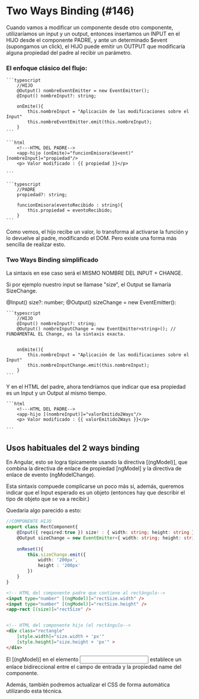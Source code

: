 # Two Ways Binding (#146)

Cuando vamos a modificar un componente desde otro componente, utilizaríamos un input y un output, entonces insertamos un INPUT en el HIJO desde el componente PADRE,
y ante un determinado $event (supongamos un click), el HIJO puede emitir un OUTPUT que modificaría alguna propiedad del padre al recibir un parámetro.

### El enfoque clásico del flujo:

    ```typescript
        //HIJO
        @Output() nombreEventEmitter = new EventEmitter();
        @Input() nombreInput?: string;
            
        onEmite(){
            this.nombreInput = "Aplicación de las modificaciones sobre el Input"
            this.nombreEventEmitter.emit(this.nombreInput);
        }
    ```

    ```html
        <!---HTML DEL PADRE-->
        <app-hijo (onEmite)="funcionEmisora($event)" [nombreInput]="propiedad"/>
        <p> Valor modificado : {{ propiedad }}</p>

    ```

    ```typescript
        //PADRE
        propiedad?: string;
            
        funcionEmisora(eventoRecibido : string){
            this.propiedad = eventoRecibido;
        }
    ```

Como vemos, el hijo recibe un valor, lo transforma al activarse la función y lo devuelve al padre, modificando el DOM.
Pero existe una forma más sencilla de realizar esto.

### Two Ways Binding simplificado

La sintaxis en ese caso será el MISMO NOMBRE DEL INPUT + CHANGE.

Si por ejemplo nuestro input se llamase "size", el Output se llamaría SizeChange.

@Input() size?: number;
@Output() sizeChange = new EventEmitter<number>():



    ```typescript
        //HIJO
        @Input() nombreInput?: string;
        @Output() nombreInputChange = new EventEmitter<string>(); // FUNDAMENTAL EL Change, es la sintaxis exacta.
        
            
        onEmite(){
            this.nombreInput = "Aplicación de las modificaciones sobre el Input"
            this.nombreInputChange.emit(this.nombreInput);
        }
    ```

Y en el HTML del padre, ahora tendríamos que indicar que esa propiedad es un Input y un Output al mismo tiempo.


    ```html
        <!---HTML DEL PADRE-->
        <app-hijo [(nombreInput)]="valorEmitido2Ways"/>
        <p> Valor modificado : {{ valorEmitido2Ways }}</p>

    ```



## Usos habituales del 2 ways binding

En Angular, esto se logra típicamente usando la directiva [(ngModel)], que combina la directiva de enlace de propiedad [ngModel] y la directiva de enlace de evento (ngModelChange).

Esta sintaxis compuede complicarse un poco más si, además, queremos indicar que el Input esperado es un objeto (entonces hay que describir el tipo de objeto que se va a recibir.)

Quedaría algo parecido a esto:

```typescript
//COMPONENTE HIJO
export class RectComponent{
    @Input({ required:true }) size! : { width: string; height: string };
    @Output sizeChange = new EventEmitter<{ width: string; height: string }>;
    
    onReset(){
        this.sizeChange.emit({
            width: '200px',
            height : '200px'
        })
    }
}

```

```html
<!-- HTML del componente padre que contiene al rectángulo-->
<input type="number" [(ngModel)]="rectSize.width" />
<input type="number" [(ngModel)]="rectSize.height" />
<app-rect [(size)]="rectSize" />


<!-- HTML del componente hijo (el rectángulo-->
<div class="rectangle" 
    [style.width]="size.width + 'px'" 
    [style.height]="size.height + 'px'" >
</div> 
```



El [(ngModel)] en el elemento <input> establece un enlace bidireccional entre el campo de entrada y la propiedad name del componente.

Además, también podremos actualizar el CSS de forma automática utilizando esta técnica.

